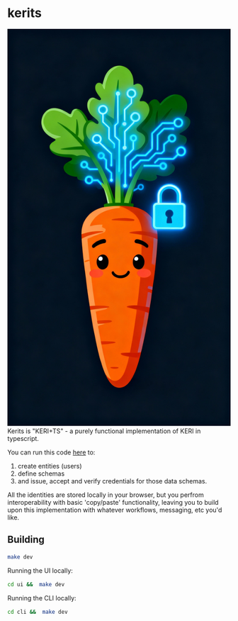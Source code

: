 # kerits

![Kerits](./ui/public/kerits.jpg) Kerits is "KERI+TS" - a purely functional implementation of KERI in typescript.


You can run this code [here](https://aaronp.github.io/kerits/) to:

1. create entities (users)
2. define schemas
3. and issue, accept and verify credentials for those data schemas.


All the identities are stored locally in your browser, but you perfrom interoperability with basic 'copy/paste' functionality,
leaving you to build upon this implementation with whatever workflows, messaging, etc you'd like.

## Building

```bash
make dev
```

Running the UI locally:
```bash
cd ui &&  make dev
```


Running the CLI locally:
```bash
cd cli &&  make dev
```